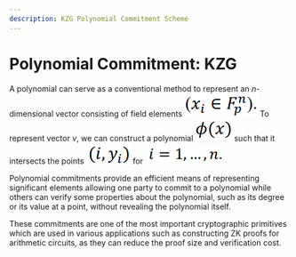 ```yaml
---
description: KZG Polynomial Commitment Scheme
---
```


# Polynomial Commitment: KZG

A polynomial can serve as a conventional method to represent an _n_-dimensional vector consisting of field elements <img src="../../.gitbook/assets/image (19).png" alt="" data-size="line"> To represent vector _v_, we can construct a polynomial <img src="../../.gitbook/assets/image (21).png" alt="" data-size="line"> such that it intersects the points <img src="../../.gitbook/assets/image (22).png" alt="" data-size="line"> for <img src="../../.gitbook/assets/image (31).png" alt="" data-size="line">&#x20;

Polynomial commitments provide an efficient means of representing significant elements allowing one party to commit to a polynomial while others can verify some properties about the polynomial, such as its degree or its value at a point, without revealing the polynomial itself.&#x20;

These commitments are one of the most important cryptographic primitives which are used in various applications such as constructing ZK proofs for arithmetic circuits, as they can reduce the proof size and verification cost.
